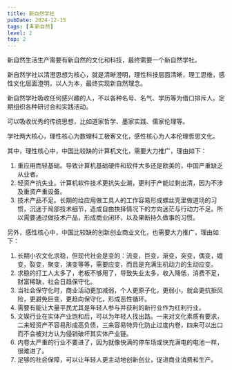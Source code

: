 ```yaml
---
title: 新自然学社
pubDate: 2024-12-15
tags: [🏝新自然]
level: 2
top: 2
---
```


新自然生活生产需要有新自然的文化和科技，最终需要一个新自然学社。

新自然学社以清澄思想为核心，就是清晰澄明，理性科技层面清晰，理工思维，感性文化层面澄明，以人为本，最终实现新自然理念。

新自然学社吸收任何感兴趣的人，不以各种名号、名气、学历等为借口排斥人。定期组织各种研讨会和实践活动。

可以吸收优秀的传统思想，比如道家哲学、墨家实践、儒家伦理等。

学社两大核心，理性核心为数理科工极客文化，感性核心为人本伦理哲思文化。

其中，理性核心中，中国比较缺的计算机文化，需要大力推广，理由如下：

1. 重应用而轻基础。导致计算机基础硬件和软件大多还是欧美的，中国严重缺乏从业者。
2. 轻资产抗失业。计算机软件技术更抗失业潮，更利于产能过剩出清，因为不涉及重资产重设备。
3. 技术产品不足。长期的给应用做工具人的工作容易形成螺丝壳里做道场的习惯，沉迷于局部技术细节，造成自由抉择情况下的方向迷茫与行动力不足。所以需要通过做技术产品，形成商业闭环，以及果断持久做事的习惯。

另外，感性核心中，中国比较缺的创新创业商业文化，也需要大力推广，理由如下：

1. 长期小农文化求稳，但现代社会是变的：流变，巨变，渐变，突变，偶变，嬗变，裂变，聚变，演变等等，需要应变，而且是充满生机动力的生动应变。
2. 求稳的打工人太多了，老板不够用了，导致失业太多，收入降低，消费不足，财富稀缺，社会日趋保守化。
3. 当社会保守化时，商业活动更加减弱，个人更原子化，更弱小，就会更抗拒风险，更避免巨变，更趋向保守化，形成恶性循环。
4. 需要有能让大量平民尤其是年轻人参与并获利的新行业作为红利行业。
5. 文娱行业在实体产业饱和后，可以为年轻人找出路。一来对文化素质有要求，二来轻资产不容易形成高负债，三来容易特异化防止过度内卷，四来可以出口而不会被对方认为侵销破坏其实体产业链。
6. 内卷太严重的行业不要进了，因为就像快满的停车场或快充满电的电池一样，很难进了。
7. 足够的社会保障，可以让年轻人更主动地创新创业，促进商业消费和生产。
